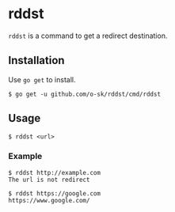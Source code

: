 # rddst
`rddst` is a command to get a redirect destination.

## Installation

Use `go get` to install.

```console
$ go get -u github.com/o-sk/rddst/cmd/rddst
```
## Usage

```console
$ rddst <url>
```

### Example
```console
$ rddst http://example.com
The url is not redirect

$ rddst https://google.com
https://www.google.com/
```
